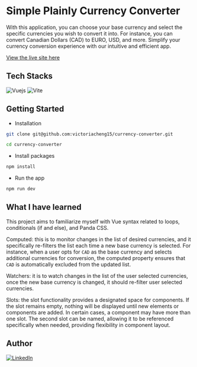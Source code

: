 # Simple Plainly Currency Converter

With this application, you can choose your base currency and select the specific currencies you wish to convert it into. For instance, you can convert Canadian Dollars (CAD) to EURO, USD, and more. Simplify your currency conversion experience with our intuitive and efficient app.

[View the live site here](https://simple-plainly-currency-converter.netlify.app/)

## Tech Stacks

![Vuejs](https://img.shields.io/badge/Vue.js-4FC08D.svg?style=for-the-badge&logo=vuedotjs&logoColor=white) ![Vite](https://img.shields.io/badge/Vite-646CFF.svg?style=for-the-badge&logo=Vite&logoColor=white)

## Getting Started

- Installation
```bash
git clone git@github.com:victoriacheng15/currency-converter.git

cd currency-converter
```

- Install packages
```bash
npm install 
```

- Run the app
```bash
npm run dev 
```

## What I have learned

This project aims to familiarize myself with Vue syntax related to loops, conditionals (if and else), and Panda CSS.

Computed: this is to monitor changes in the list of desired currencies, and it specifically re-filters the list each time a new base currency is selected. For instance, when a user opts for `CAD` as the base currency and selects additional currencies for conversion, the computed property ensures that `CAD` is automatically excluded from the updated list.

Watchers: it is to watch changes in the list of the user selected currencies, once the new base currency is changed, it should re-filter user selected currencies.

Slots: the slot functionality provides a designated space for components. If the slot remains empty, nothing will be displayed until new elements or components are added. In certain cases, a component may have more than one slot. The second slot can be named, allowing it to be referenced specifically when needed, providing flexibility in component layout.

## Author

[![LinkedIn](https://img.shields.io/badge/LinkedIn-0A66C2.svg?style=for-the-badge&logo=LinkedIn&logoColor=white)](https://www.linkedin.com/in/victoriacheng15/)
